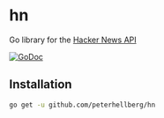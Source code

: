 # hn

Go library for the [Hacker News API](https://github.com/HackerNews/API)

[![GoDoc](https://godoc.org/github.com/peterhellberg/hn?status.svg)](https://godoc.org/github.com/peterhellberg/hn)

## Installation

```bash
go get -u github.com/peterhellberg/hn
```
